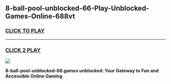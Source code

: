 
## 8-ball-pool-unblocked-66-Play-Unblocked-Games-Online-688vt
<h3>
<a href="https://premium76.site?title=8-ball-pool-unblocked-66&ref=25A">CLICK TO PLAY</a></h3>
<hr>

<h3>
<a href="https://premium76.site?title=8-ball-pool-unblocked-66&ref=25A">CLICK 2 PLAY</a>
  
</h3>

<a href="https://premium76.site?title=8-ball-pool-unblocked-66&ref=25A"><img src="https://clearcache.store/games.png"></a>


**8-ball-pool-unblocked-66 games unblocked: Your Gateway to Fun and Accessible Online Gaming**
